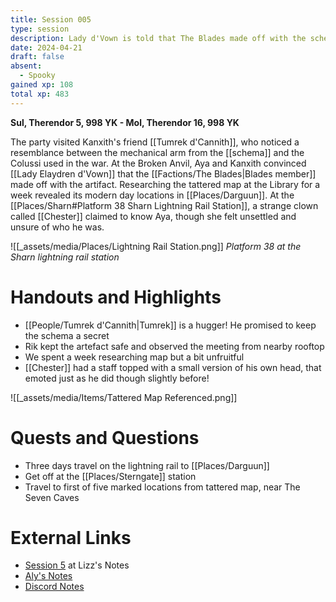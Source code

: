 ```yaml
---
title: Session 005
type: session
description: Lady d'Vown is told that The Blades made off with the schema - a lie!
date: 2024-04-21
draft: false
absent:
  - Spooky
gained xp: 108
total xp: 483
---
```

**Sul, Therendor 5, 998 YK - Mol, Therendor 16, 998 YK**

The party visited Kanxith's friend [[Tumrek d'Cannith]], who noticed a resemblance between the mechanical arm from the [[schema]] and the Colussi used in the war. At the Broken Anvil, Aya and Kanxith convinced [[Lady Elaydren d'Vown]] that the [[Factions/The Blades|Blades member]] made off with the artifact. Researching the tattered map at the Library for a week revealed its modern day locations in [[Places/Darguun]]. At the [[Places/Sharn#Platform 38 Sharn Lightning Rail Station]], a strange clown called [[Chester]] claimed to know Aya, though she felt unsettled and unsure of who he was.

![[_assets/media/Places/Lightning Rail Station.png]]
*Platform 38 at the Sharn lightning rail station*
# Handouts and Highlights
- [[People/Tumrek d'Cannith|Tumrek]] is a hugger! He promised to keep the schema a secret  
- Rik kept the artefact safe and observed the meeting from nearby rooftop  
- We spent a week researching map but a bit unfruitful  
- [[Chester]] had a staff topped with a small version of his own head, that emoted just as he did though slightly before!

![[_assets/media/Items/Tattered Map Referenced.png]]
# Quests and Questions
- Three days travel on the lightning rail to [[Places/Darguun]]  
- Get off at the [[Places/Sterngate]] station  
- Travel to first of five marked locations from tattered map, near The Seven Caves
# External Links
- [Session 5](https://docs.google.com/document/d/1J33aBWlHE9Q3B2MMNnUZiaMUoW-X7qpKUtETTQmvalc/edit#heading=h.ih5xwt4nkywk) at Lizz's Notes
- [Aly's Notes](https://docs.google.com/document/d/1fSQjHnHHLE2g8VXjjjo7_mex3K2nn8vOA5Q_iREG5QU/edit)
- [Discord Notes](https://discord.com/channels/283480767844057088/1208993465531105380/1231722480138453032)